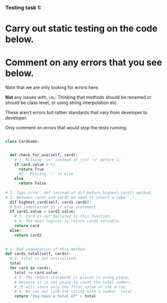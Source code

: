 ### Testing task 1:

# Carry out static testing on the code below.
# Comment on any errors that you see below.

Note that we are only looking for errors here.

**Not** any issues with, i.e.: 
Thinking that methods should be renamed or should be class level, or using string interpolation etc. 

These aren't errors but rather standards that vary from developer to developer. 

Only comment on errors that would stop the tests running.

```python

class CardGame:


  def check_for_ace(self, card):
    # 1. Missing '==' instead of just '=' before 1:
    if card.value = 1:
      return True
      #2.  Missing ':' to else
    else
      return False
   
# 1. Typo error, def instead of dif before highest_card() method.
# 2. Between card1 and card2 we need to insert a coma ','.
  dif highest_card(self, card1 card2):
  # Bad indentation in if else statement
  if card1.value > card2.value:
    # 3. card is not declared in this function.
    # 4. The most logical is return card1 variable.
    return card
  else:
    return card2
  

# 1. Bad indentation of this method.
def cards_total(self, cards):
  # 2. total is not initialised. 
  total
  for card in cards:
    total += card.value
    # 3. The return statement is placed in wrong place,
    # because it is not going to count the total number,
    # it will store only the first value of the array.
    # 4. We can not link one string with a number 'total'.
    return "You have a total of" + total
  
```
